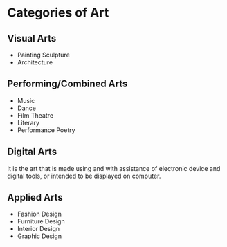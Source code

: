 # Categories of Art
## Visual Arts
- Painting Sculpture
- Architecture
## Performing/Combined Arts
- Music
- Dance
- Film Theatre
- Literary
- Performance Poetry
## Digital Arts
It is the art that is made using and with assistance of electronic device and digital tools, or intended to be displayed on computer.
## Applied Arts
- Fashion Design
- Furniture Design
- Interior Design
- Graphic Design